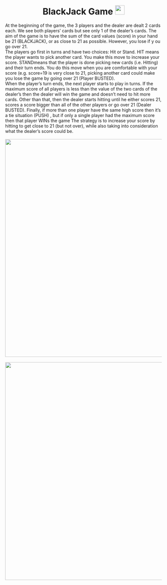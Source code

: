 <div align="center">
   <h1>BlackJack Game <img src="https://user-images.githubusercontent.com/92337927/189449280-c2410f15-5499-4efd-8a6c-9e34521f9677.png" width="30px" ></h1>
</div>
<div>
At the beginning of the game, the 3 players and the dealer are dealt 2 cards each. We see both players’
cards but see only 1 of the dealer’s cards. The aim of the game is to have the sum of the card values 
(score) in your hand be 21 (BLACKJACK), or as close to 21 as possible. However, you lose if y ou go 
over 21.
</div>
<div>
The players go first in turns and have two choices: Hit or Stand. HIT means the player wants to pick 
another card. You make this move to increase your score. STANDmeans that the player is done picking 
new cards (i.e. Hitting) and their turn ends. You do this move when you are comfortable with your score 
(e.g. score=19 is very close to 21, picking another card could make you lose the game by going over 21
(Player BUSTED). 
</div>

   <div>
When the player’s turn ends, the next player starts to play in turns. If the maximum score of all players is 
less than the value of the two cards of the dealer’s then the dealer will win the game and doesn’t need to 
hit more cards. Other than that, then the dealer starts hitting until he either scores 21, scores a score bigger 
than all of the other players or go over 21 (Dealer BUSTED).
Finally, if more than one player have the same high score then it’s a tie situation (PUSH) , but if only a 
single player had the maximum score then that player WINs the game
The strategy is to increase your score by hitting to get close to 21 (but not over), while also taking into
consideration what the dealer’s score could be.
</div>

<br>
<div align="center"><img src="https://user-images.githubusercontent.com/92337927/189448914-a19661d4-a34c-40ea-842b-18797a65df50.png" width="700px" ></div>
<br>
<div align="center"><img src="https://user-images.githubusercontent.com/92337927/189448852-31cc62ff-5795-45f1-9ff1-19e82718e341.png"  width="700px"></div>
